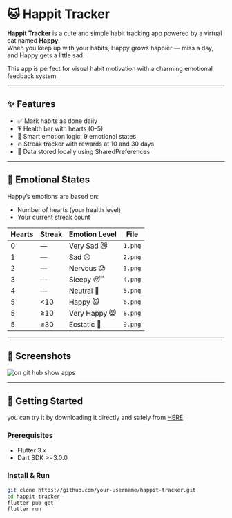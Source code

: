 # 🐱 Happit Tracker

**Happit Tracker** is a cute and simple habit tracking app powered by a virtual cat named **Happy**.  
When you keep up with your habits, Happy grows happier — miss a day, and Happy gets a little sad.

This app is perfect for visual habit motivation with a charming emotional feedback system.

---

## ✨ Features

- ✅ Mark habits as done daily
- 💗 Health bar with hearts (0–5)
- 🧠 Smart emotion logic: 9 emotional states
- 🔥 Streak tracker with rewards at 10 and 30 days
- 💾 Data stored locally using SharedPreferences

---

## 🐾 Emotional States

Happy’s emotions are based on:
- Number of hearts (your health level)
- Your current streak count

| Hearts | Streak        | Emotion Level | File        |
|--------|---------------|---------------|-------------|
| 0      | —             | Very Sad 😿    | `1.png`     |
| 1      | —             | Sad 😢         | `2.png`     |
| 2      | —             | Nervous 😟     | `3.png`     |
| 3      | —             | Sleepy 😴      | `4.png`     |
| 4      | —             | Neutral 🙂      | `5.png`     |
| 5      | <10           | Happy 😺       | `6.png`     |
| 5      | ≥10           | Very Happy 😸  | `8.png`     |
| 5      | ≥30           | Ecstatic 🤩    | `9.png`     |

---

## 📸 Screenshots <br>

![on git hub show apps](https://github.com/user-attachments/assets/20baec3f-2830-4587-8adb-f8f00b4e8478)

---

## 🚀 Getting Started

you can try it by downloading it directly and safely from <a href="https://download1590.mediafire.com/81elzvzvwzdgs5R9_six5DuvBhpYTevOB5BcNVm7BL4hEyNGnFk8313KEUgdbbUsuKfxZQGIR_Eyk0S-ogtJDbxAemy0w8wCkJHeOwQWYuN95FDqdZbXZVAeQ3Aic0AvBxzDeVZfAoLlkOeUXYQkYClPDw-pFEliL-DmFMkcSEgs/zias0rtovbfoase/HappitTracker.apk">HERE</a></h3>

### Prerequisites

- Flutter 3.x
- Dart SDK >=3.0.0

### Install & Run

```bash
git clone https://github.com/your-username/happit-tracker.git
cd happit-tracker
flutter pub get
flutter run

